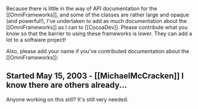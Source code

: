 

Because there is little in the way of API documentation for the [[OmniFrameworks]], and some of the classes are rather large and opaque (and powerful!), I've undertaken to add as much documentation about the [[OmniFrameworks]] as I can to [[CocoaDev]]. Please contribute what you know so that the barrier to using these frameworks is lower. They can add a lot to a software project!

Also, please add your name if you've contributed documentation about the [[OmniFrameworks]]:

Started May 15, 2003 - [[MichaelMcCracken]]
I know there are others already...
----
Anyone working on this still? It's still very needed.